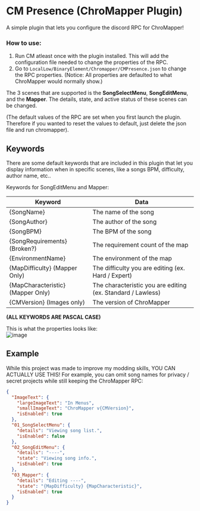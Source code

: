 # CM Presence (ChroMapper Plugin)

A simple plugin that lets you configure the discord RPC for ChroMapper!

### How to use:
1) Run CM atleast once with the plugin installed. This will add the configuration file needed to change the properties of the RPC.
2) Go to ``LocalLow/BinaryElement/Chromapper/CMPresence.json`` to change the RPC properties. (Notice: All properties are defaulted to what ChroMapper would normally show.)

The 3 scenes that are supported is the **SongSelectMenu**, **SongEditMenu**, and the **Mapper**. The details, state, and active status of these scenes can be changed.

(The default values of the RPC are set when you first launch the plugin. Therefore if you wanted to reset the values to default, just delete the json file and run chromapper).


## Keywords
There are some default keywords that are included in this plugin that let you display information when in specific scenes, like a songs BPM, difficulty, author name, etc..


Keywords for SongEditMenu and Mapper:

| Keyword                      | Data                                          |
|------------------------------|-----------------------------------------------|
| {SongName}                   | The name of the song                          |
| {SongAuthor}                 | The author of the song                        |
| {SongBPM}                    | The BPM of the song                           |
| {SongRequirements} (Broken?) | The requirement count of the map              |
| {EnvironmentName}            | The environment of the map                    |
| {MapDifficulty} (Mapper Only)              | The difficulty you are editing (ex. Hard / Expert)          |
| {MapCharacteristic} (Mapper Only)         | The characteristic you are editing (ex. Standard / Lawless) |
| {CMVersion} (Images only) | The version of ChroMapper |


**(ALL KEYWORDS ARE PASCAL CASE)**


This is what the properties looks like:
<br>
![image](https://github.com/user-attachments/assets/adf1960c-0365-4f81-af94-52b08a635aca)



## Example

While this project was made to improve my modding skills, YOU CAN ACTUALLY USE THIS! For example, you can omit song names for privacy / secret projects while still keeping the ChroMapper RPC:
```json
{
  "ImageText": {
    "largeImageText": "In Menus",
    "smallImageText": "ChroMapper v{CMVersion}",
    "isEnabled": true
  },
  "01_SongSelectMenu": {
    "details": "Viewing song list.",
    "isEnabled": false
  },
  "02_SongEditMenu": {
    "details": "----",
    "state": "Viewing song info.",
    "isEnabled": true
  },
  "03_Mapper": {
    "details": "Editing ----",
    "state": "{MapDifficulty} {MapCharacteristic}",
    "isEnabled": true
  }
}
```


